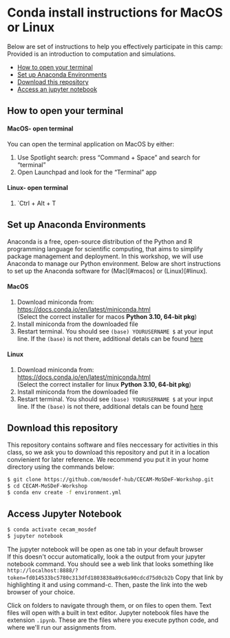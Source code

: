 # Conda install instructions for MacOS or Linux

Below are set of instructions to help you effectively participate 
in this camp: Provided is an introduction to computation and simulations.

- [How to open your terminal](#how-to-open-your-terminal)
- [Set up Anaconda Environments](#set-up-anaconda-environments)
- [Download this repository](#download-this-repository)
- [Access an jupyter notebook](#access-jupyter-notebook)


## How to open your terminal

#### MacOS- open terminal
You can open the terminal application on MacOS by either:
1. Use Spotlight search: press “Command + Space” and search for “terminal”
2. Open Launchpad and look for the “Terminal” app

#### Linux- open terminal
1. `Ctrl + Alt + T

## Set up Anaconda Environments

Anaconda is a free, open-source distribution of the Python and R programming language for scientific computing, that aims to simplify package management and deployment. In this workshop, we will use Anaconda to manage our Python environment. Below are short instructions to set up the Anaconda software for (Mac)[#macos] or (Linux)[#linux].

#### MacOS  
1. Download miniconda from:   
    https://docs.conda.io/en/latest/miniconda.html   
    (Select the correct installer for macos **Python 3.10, 64-bit pkg**)
2. Install miniconda from the downloaded file  
3. Restart terminal. You should see `(base) YOURUSERNAME $` at your input line. If the `(base)` is not there, additional detals can be found [here](https://docs.conda.io/projects/conda/en/latest/user-guide/install/macos.html)


#### Linux 
1. Download miniconda from:   
    https://docs.conda.io/en/latest/miniconda.html   
    (Select the correct installer for linux **Python 3.10, 64-bit pkg**)
2. Install miniconda from the downloaded file  
3. Restart terminal. You should see `(base) YOURUSERNAME $` at your input line. If the `(base)` is not there, additional detals can be found [here](https://docs.conda.io/projects/conda/en/latest/user-guide/install/macos.html)

## Download this repository

This repository contains software and files neccessary for activities in this class, so we ask you to download this repository and put it in a location convienient for later reference. We recommend you put it in your home directory using the commands below:  
```bash
$ git clone https://github.com/mosdef-hub/CECAM-MoSDeF-Workshop.git
$ cd CECAM-MoSDeF-Workshop
$ conda env create -f environment.yml
```


## Access Jupyter Notebook
```bash
$ conda activate cecam_mosdef
$ jupyter notebook
```

The jupyter notebook will be open as one tab in your default browser  
If this doesn't occur automatically, look a the output from your jupyter notebook command. You should see a web link that looks something like `http://localhost:8888/?token=fd014533bc5780c313dfd1803838a89c6a90cdcd75d0cb2b` Copy that link by highlighting it and using command-c. Then, paste the link into the web browser of your choice.

Click on folders to navigate through them, or on files to open them. Text files will open with a built in text editor. Jupyter notebook files have the extension `.ipynb`. These are the files where you execute python code, and where we'll run our assignments from.



